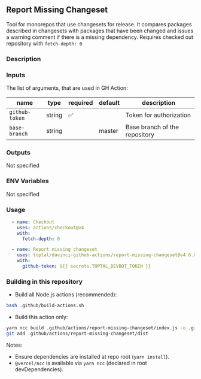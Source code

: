 ## Report Missing Changeset

Tool for monorepos that use changesets for release.
It compares packages described in changesets with packages that have been changed and
issues a warning comment if there is a missing dependency.
Requires checked out repository with `fetch-depth: 0`

### Description

### Inputs

The list of arguments, that are used in GH Action:

| name           | type   | required | default | description                   |
| -------------- | ------ | -------- | ------- | ----------------------------- |
| `github-token` | string | ✅        |         | Token for authorization       |
| `base-branch`  | string |          | master  | Base branch of the repository |

### Outputs

Not specified

### ENV Variables

Not specified

### Usage

```yaml
  - name: Checkout
    uses: actions/checkout@v4
    with:
      fetch-depth: 0

  - name: Report missing changeset
    uses: toptal/davinci-github-actions/report-missing-changeset@v4.6.0
    with:
      github-token: ${{ secrets.TOPTAL_DEVBOT_TOKEN }}
```

### Building in this repository

- Build all Node.js actions (recommended):

```bash
bash .github/build-actions.sh
```

- Build this action only:

```bash
yarn ncc build .github/actions/report-missing-changeset/index.js -o .github/actions/report-missing-changeset/dist
git add .github/actions/report-missing-changeset/dist
```

Notes:
- Ensure dependencies are installed at repo root (`yarn install`).
- `@vercel/ncc` is available via `yarn ncc` (declared in root devDependencies).
